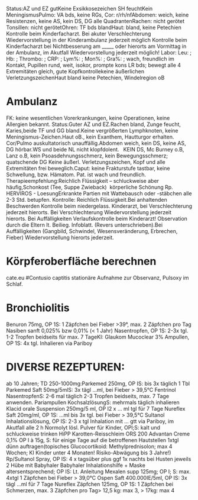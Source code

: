 Status:AZ und EZ gutKeine Exsikkosezeichen SH feuchtKein MeningismusPulmo: VA bds, keine RGs, Cor: r/rh/nfAbdomen: weich, keine Resistenzen, keine AS, kein DS, DG alle QuadrantenRachen: nicht gerötet Tonsillen: nicht gerötetOhren: TF bds blandHaut: bland, keine Petechien
Kontrolle beim Kinderfacharzt. Bei akuter Verschlechterung Wiedervorstellung in der Kinderambulanz jederzeit möglich
Kontrolle beim Kinderfacharzt bei Nichtbesserung am _____ oder hierorts am Vormittag in der Ambulanz, im Akutfall Wiedervorstellung jederzeit möglich!
Labor: Leu: ; Hb: ; Thrombo: ; CRP: ; Lym%: ; Mon%: ; Gra%: ;
wach, freundlich im Kontakt, Pupillen rund, weit, isokor, prompte kons LR bds; bewegt alle 4 Extremitäten gleich, gute Kopfkontrollekeine äußerlichen VerletzungszeichenHaut bland keine Petechien, Windelregion oB
# Ambulanz
FK: keine wesentlichen Vorerkrankungen, keine Operationen, keine Allergien bekannt.
Status:Guter AZ und EZ.Rachen bland, Zunge feucht, Karies,beide TF und GG bland.Keine vergrößerten Lymphknoten, keine Meningismus-Zeichen.Haut oB., kein Exanthem, Hautturgor erhalten.
Cor/Pulmo auskultatorisch unauffällig.Abdomen weich, kein DS, keine AS, DG hörbar.WS und beide NL nicht klopfdolent.   
KEIN DS, Mc Burney o.B, Lanz o.B, kein Psoasdehnungsschmerz, kein Bewegungsschmerz;  quatschende DG
Keine äußerl. Verletzungszeichen, Kopf und alle Extremitäten frei beweglich.Caput: keine Frakturstufe tastbar, keine Schwellung, bzw. Hämatom.
Pat. ist wach und freundlich.
Therapieempfehlung:Reichlich Flüssigkeit – schluckweise aber häufig,Schonkost (Tee, Suppe Zwieback)  körperliche Schönung
Rp. HERVIROS - LoesungErkrankte Partien mit Wattebausch oder -stäbchen alle 2-3 Std. betupfen.
Kontrolle:
Reichlich Flüssigkeit.Bei anhaltenden Beschwerden Kontrolle beim niedergelass. Kinderarzt, bei Verschlechterung jederzeit hierorts.
Bei Verschlechterung Wiedervorstellung jederzeit hierorts.
Bei Auffälligkeiten Verlaufskontrolle beim Kinderarzt!
Observation durch die Eltern lt. Beilieg. Infoblatt. (Revers unterschrieben).Bei Auffälligkeiten (Gangbild, Schwindel, Wesensveränderung, Erbrechen, Fieber) Wiedervorstellung hierorts jederzeit.
# Körpferoberfläche berechnen
cate.eu
#Contusio captitis 
stationäre Aufnahme zur Observanz, Pulsoxy im Schlaf.
# Bronchiolitis
Benuron 75mg, OP 1S: 1 Zäpfchen bei Fieber >39°, max. 2 Zäpfchen pro Tag 
Nasiben sanft 0,025% bzw 0,01% (< 1 Jahr) Nasentropfen, OP 1S: 2-3x tgl. 1-2 Tropfen beidseits für max. 7 TageKI: Glaukom
Mucoclear 3% Ampullen, OP 1S: 4x tgl. Inhalieren via Pariboy
# DIVERSE REZEPTUREN:
ab 10 Jahren; TD 250-1000mg:Parkemed 250mg, OP IS: bis 3x täglich 1 Tbl
Parkemed Saft 50mg/5mlS: 3x tägl ...ml, bei Fieber > 39,5°C
Fentrinol NasentropfenS: 2-6 mal täglich 2-3 Tropfen beidseits, max. 7 Tage anwenden.
Pariampullen KochsalzlösungS: mehrmals täglich inhalieren
Klacid orale Suspension 250mg/5 ml, OP I2 x ... ml tgl für 7 Tage
Nureflex Saft 20mg/ml, OP 1S: ...ml bis 3x tgl. bei Fieber > 39,5°C
Sultanol Inhalationslösung, OP IS: 2-3 x tgl Inhalation mit ... gtt via Pariboy, im Akutfall alle 2 h
Normolyt lösl. Pulver für Kinder, OPI;S: kalt und schluckweise trinken
HiPP Karotten-Reisschleim ORS 200
Advantan Creme 0,1% OP I à 15g, S: für einige Tage auf die betroffenen Hautstellen 1xtgl dünn auftragen(topisches Glucocortikoid: Methylprednisolon; max 4 Wochen; KI Kinder unter 4 Monaten! Risiko-Abwägung bis 3 Jahre!)
Rp/Sultanol Spray, OP IS: 4 x tagsüber plus ggf 1x nachts bei Husten jeweils 2 Hübe mit Babyhaler
Babyhaler Inhalationshilfe + Maske altersentsprechend; OP IS: Lt. Anleitung 
Mexalen supp 125mg; OP I; S: max. 4xtgl 1 Zäpfchen bei Fieber > 39,0°C
Ospen Saft 400.000IE/5ml, OP IS: 3x tägl ...ml für 7 Tage
Nureflex Zäpfchen 125mg, OP 1S: 1 Zäpfchen bei Schmerzen, max. 3 Zäpfchen pro Tag> 12,5 kg: max 3, > 17kg: max 4
